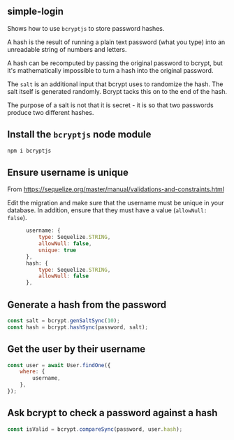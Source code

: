 ## simple-login

Shows how to use `bcryptjs` to store password hashes.

A hash is the result of running a plain text password (what you type) into an unreadable string of numbers and letters.

A hash can be recomputed by passing the original password to bcrypt, but it's mathematically impossible to turn a hash into the original password.

The `salt` is an additional input that bcrypt uses to randomize the hash. The salt itself is generated randomly. Bcrypt tacks this on to the end of the hash.

The purpose of a salt is not that it is secret - it is so that two passwords produce two different hashes.

## Install the `bcryptjs` node module

```sh
npm i bcryptjs
```

## Ensure username is unique

From https://sequelize.org/master/manual/validations-and-constraints.html

Edit the migration and make sure that the username must be unique in your database.
In addition, ensure that they must have a value (`allowNull: false`).

```js
      username: {
          type: Sequelize.STRING,
          allowNull: false,
          unique: true
      },
      hash: {
          type: Sequelize.STRING,
          allowNull: false
      },
```

## Generate a hash from the password

```js
const salt = bcrypt.genSaltSync(10);
const hash = bcrypt.hashSync(password, salt);
```

## Get the user by their username

```js
const user = await User.findOne({
    where: {
        username,
    },
});
```

## Ask bcrypt to check a password against a hash

```js
const isValid = bcrypt.compareSync(password, user.hash);
```